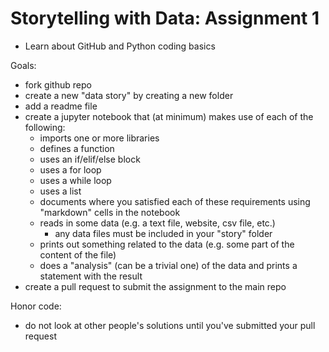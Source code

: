 # Storytelling with Data: Assignment 1

- Learn about GitHub and Python coding basics

Goals:
- fork github repo
- create a new "data story" by creating a new folder
- add a readme file
- create a jupyter notebook that (at minimum) makes use of each of the following:
  - imports one or more libraries
  - defines a function
  - uses an if/elif/else block
  - uses a for loop
  - uses a while loop
  - uses a list
  - documents where you satisfied each of these requirements using "markdown" cells in the notebook
  - reads in some data (e.g. a text file, website, csv file, etc.)
    - any data files must be included in your "story" folder
  - prints out something related to the data (e.g. some part of the content of the file)
  - does a "analysis" (can be a trivial one) of the data and prints a statement with the result
- create a pull request to submit the assignment to the main repo

Honor code:
- do not look at other people's solutions until you've submitted your pull request
